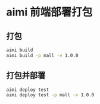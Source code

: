 # aimi 前端部署打包


## 打包
``` bash
aimi build
aimi build -p mall -v 1.0.0
```

## 打包并部署
``` bash
aimi deploy test
aimi deploy test -p mall -v 1.0.0
```